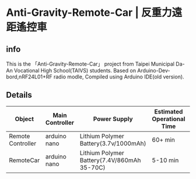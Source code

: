 # Anti-Gravity-Remote-Car | 反重力遠距遙控車

## info
This is the 「Anti-Gravity-Remote-Car」 project from Taipei Municipal Da-An Vocational High School(TAIVS) students.
Based on Arduino-Dev-bord,nRF24L01+RF radio modle, Compiled using Arduino IDE(old version).

## Details
| Object | Main Controller | Power Supply | Estimated Operational Time | Theoretical Operating Range |
| ------ | --------------- | ------- | ---------- | ----------------------------------- |
| Remote Controller | arduino nano | Lithium Polymer Battery(3.7v/1000mAh) | 60+ min | 1200m |
| RemoteCar | arduino nano | Lithium Polymer Battery(7.4V/860mAh 35-70C) | 5-10 min | 1200m |
